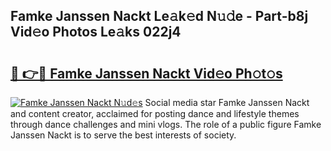 ## Famke Janssen Nackt Le𝚊k𝚎d N𝚞𝚍e - Part-b8j Vid𝚎o Photos Le𝚊ks 022j4

# <h2><a href="http://fb0pgk.evod.top/?m=Famke+Janssen+Nackt">🔗 👉🔴 Famke Janssen Nackt Vid𝚎o Ph𝚘t𝚘s</a></h2>

[![Famke Janssen Nackt N𝚞d𝚎s](https://i.imgur.com/8V9OHl7.gif)](http://fb0pgk.evod.top/?m=Famke+Janssen+Nackt)
Social media star Famke Janssen Nackt and content creator, acclaimed for posting dance and lifestyle themes through dance challenges and mini vlogs. The role of a public figure Famke Janssen Nackt is to serve the best interests of society. 
